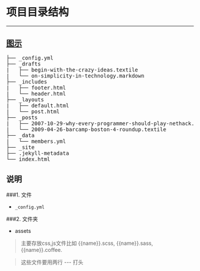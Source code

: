 # 项目目录结构
---
## [图示](https://jekyllrb.com/docs/structure/)
<pre>
├── _config.yml
├── _drafts
|   ├── begin-with-the-crazy-ideas.textile
|   └── on-simplicity-in-technology.markdown
├── _includes
|   ├── footer.html
|   └── header.html
├── _layouts
|   ├── default.html
|   └── post.html
├── _posts
|   ├── 2007-10-29-why-every-programmer-should-play-nethack.textile
|   └── 2009-04-26-barcamp-boston-4-roundup.textile
├── _data
|   └── members.yml
├── _site
├── .jekyll-metadata
└── index.html
</pre>

## 说明
###1. 文件
+ `_config.yml`

###2. 文件夹
+ assets
>主要存放css,js文件比如 {{name}}.scss, {{name}}.sass, {{name}}.coffee.

>这些文件要用两行 --- 打头

